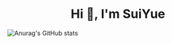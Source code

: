<h1 align="center">Hi 👋, I'm SuiYue</h1>



![Anurag's GitHub stats](https://github-readme-stats.vercel.app/api?username=SuiYue124&theme=gruvbox&show_icons=true)